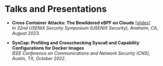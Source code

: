 # Talks and Presentations
- **Cross Container Attacks: The Bewildered eBPF on Clouds** [\[slides\]](https://www.usenix.org/system/files/sec23_slides_he.pdf)<br>
*In 32nd USENIX Security Symposium (USENIX Security), Anaheim, CA, August 2023*.

- **SysCap: Profiling and Crosschecking Syscall and Capability Configurations for Docker Images**<br>
*IEEE Conference on Communications and Network Security (CNS), Austin, TX, October 2022*.
